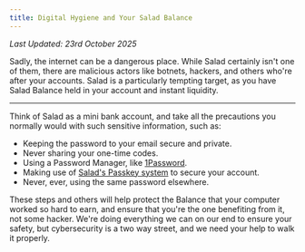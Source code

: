 ```yaml
---
title: Digital Hygiene and Your Salad Balance
---
```


_Last Updated: 23rd October 2025_

Sadly, the internet can be a dangerous place. While Salad certainly isn't one of them, there are malicious actors like
botnets, hackers, and others who're after your accounts. Salad is a particularly tempting target, as you have Salad
Balance held in your account and instant liquidity.

---

Think of Salad as a mini bank account, and take all the precautions you normally would with such sensitive information,
such as:

- Keeping the password to your email secure and private.
- Never sharing your one-time codes.
- Using a Password Manager, like [1Password](https://1password.com/).
- Making use of [Salad's Passkey system](/docs/guides/using-salad/501-salad-app-passkeys) to secure your account.
- Never, ever, using the same password elsewhere.

These steps and others will help protect the Balance that your computer worked so hard to earn, and ensure that you're
the one benefiting from it, not some hacker. We're doing everything we can on our end to ensure your safety, but
cybersecurity is a two way street, and we need your help to walk it properly.
